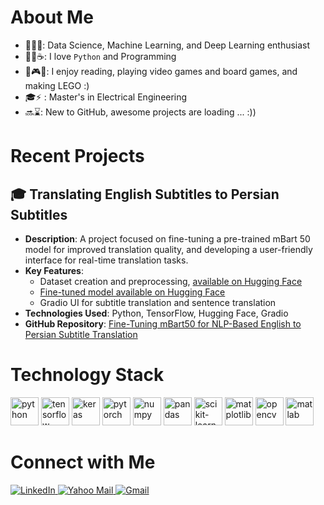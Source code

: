 # About Me
- 🧑‍🔬🤖: Data Science, Machine Learning, and Deep Learning enthusiast
- 🐱‍💻☕: I love `Python` and Programming
- 📘🎮🎲: I enjoy reading, playing video games and board games, and making LEGO :)
- 🎓⚡ : Master's in Electrical Engineering
- 🔜⌛: New to GitHub, awesome projects are loading ... :))

# Recent Projects

## 🎓 Translating English Subtitles to Persian Subtitles
- **Description**: A project focused on fine-tuning a pre-trained mBart 50 model for improved translation quality, and developing a user-friendly interface for real-time translation tasks.
- **Key Features**:
  - Dataset creation and preprocessing, [available on Hugging Face](https://huggingface.co/datasets/Peymansoft/English-Persian-Subtitle)
  - [Fine-tuned model available on Hugging Face](https://huggingface.co/Peymansoft/MBart-50-Subtitle-English-Persian)
  - Gradio UI for subtitle translation and sentence translation
- **Technologies Used**: Python, TensorFlow, Hugging Face, Gradio
- **GitHub Repository**: [Fine-Tuning mBart50 for NLP-Based English to Persian Subtitle Translation](https://github.com/peymansheikhghomi/Fine-Tuning-mBart50-NLP-Translation) 

# Technology Stack

<p align="left">
  <img src="https://cdn.jsdelivr.net/gh/devicons/devicon/icons/python/python-original.svg" alt="python" width="45" height="45"/>
  <img src="https://cdn.jsdelivr.net/gh/devicons/devicon/icons/tensorflow/tensorflow-original.svg" alt="tensorflow" width="45" height="45"/>
  <img src="https://cdn.jsdelivr.net/gh/devicons/devicon/icons/keras/keras-original.svg" alt="keras" width="45" height="45"/>
  <img src="https://cdn.jsdelivr.net/gh/devicons/devicon/icons/pytorch/pytorch-original.svg" alt="pytorch" width="45" height="45"/>
  <img src="https://cdn.jsdelivr.net/gh/devicons/devicon/icons/numpy/numpy-original.svg" alt="numpy" width="45" height="45"/>
  <img src="https://cdn.jsdelivr.net/gh/devicons/devicon/icons/pandas/pandas-original.svg" alt="pandas" width="45" height="45"/>
  <img src="https://cdn.jsdelivr.net/gh/devicons/devicon@latest/icons/scikitlearn/scikitlearn-original.svg" alt="scikit-learn" width="45" height="45"/>
  <img src="https://cdn.jsdelivr.net/gh/devicons/devicon/icons/matplotlib/matplotlib-original.svg" alt="matplotlib" width="45" height="45"/>
  <img src="https://cdn.jsdelivr.net/gh/devicons/devicon/icons/opencv/opencv-original.svg" alt="opencv" width="45" height="45"/>
  <img src="https://cdn.jsdelivr.net/gh/devicons/devicon/icons/matlab/matlab-original.svg" alt="matlab" width="45" height="45"/>
</p>

# Connect with Me

<p align="left">
  <a href="https://www.linkedin.com/in/peyman-sheikhghomi--/" target="_blank">
    <img src="https://img.shields.io/badge/-LinkedIn-0077B5?style=flat-square&logo=LinkedIn&logoColor=white" alt="LinkedIn" />
  </a>
    <a href="mailto:peymansheikhghomi@yahoo.com" target="_blank">
    <img src="https://img.shields.io/badge/-Yahoo%20Mail-720E3A?style=flat-square&logo=Yahoo&logoColor=white" alt="Yahoo Mail" />
  </a>
  <a href="mailto:peymansheikhghomi@gmail.com" target="_blank">
    <img src="https://img.shields.io/badge/-Gmail-D14836?style=flat-square&logo=Gmail&logoColor=white" alt="Gmail" />
  </a>
</p>
